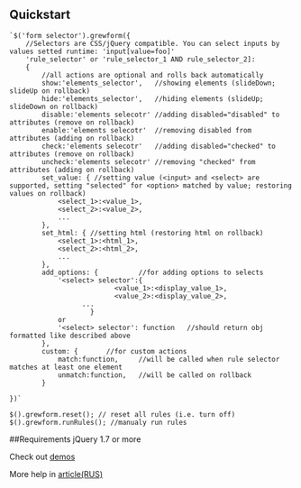 Quickstart
----------
	`$('form selector').grewform({
		//Selectors are CSS/jQuery compatible. You can select inputs by values setted runtime: 'input[value=foo]'
		'rule_selector' or 'rule_selector_1 AND rule_selector_2]:
		{		
			//all actions are optional and rolls back automatically
			show:'elements_selector',	//showing elements (slideDown; slideUp on rollback)
			hide:'elements_selector',	//hiding elements (slideUp; slideDown on rollback)
			disable:'elements selecotr'	//adding disabled="disabled" to attributes (remove on rollback)
			enable:'elements selecotr'	//removing disabled from attributes (adding on rollback)
			check:'elements selecotr'	//adding disabled="checked" to attributes (remove on rollback)
			uncheck:'elements selecotr'	//removing "checked" from attributes (adding on rollback)
			set_value: { //setting value (<input> and <select> are supported, setting "selected" for <option> matched by value; restoring values on rollback)
                <select_1>:<value_1>,
                <select_2>:<value_2>,
                ...
            },
            set_html: { //setting html (restoring html on rollback)
                <select_1>:<html_1>,
                <select_2>:<html_2>,
                ...
            },
			add_options: { 			//for adding options to selects
				'<select> selector':{
		                      <value_1>:<display_value_1>,
		                      <value_2>:<display_value_2>,
				      ...
		              	}
				or
				'<select> selector': function	//should return obj formatted like described above
			},
			custom: {		//for custom actions
				match:function,		//will be called when rule selector matches at least one element
				unmatch:function,	//will be called on rollback
			}

	})`

	$().grewform.reset(); // reset all rules (i.e. turn off)
	$().grewform.runRules(); //manualy run rules

##Requirements
 jQuery 1.7 or more

Check out [demos](http://h1d.github.com/jquery-grewform/)

More help in [article(RUS)](http://habrahabr.ru/blogs/jquery/123940/)
